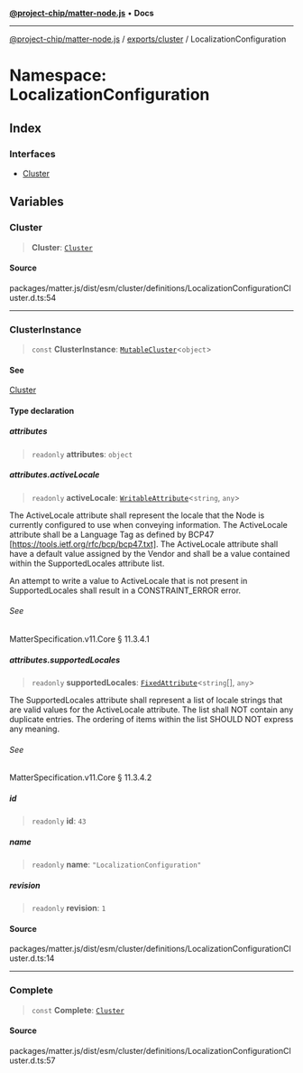 [**@project-chip/matter-node.js**](../../../../README.md) • **Docs**

***

[@project-chip/matter-node.js](../../../../modules.md) / [exports/cluster](../../README.md) / LocalizationConfiguration

# Namespace: LocalizationConfiguration

## Index

### Interfaces

- [Cluster](interfaces/Cluster.md)

## Variables

### Cluster

> **Cluster**: [`Cluster`](interfaces/Cluster.md)

#### Source

packages/matter.js/dist/esm/cluster/definitions/LocalizationConfigurationCluster.d.ts:54

***

### ClusterInstance

> `const` **ClusterInstance**: [`MutableCluster`](../../interfaces/MutableCluster.md)\<`object`\>

#### See

[Cluster](README.md#cluster)

#### Type declaration

##### attributes

> `readonly` **attributes**: `object`

##### attributes.activeLocale

> `readonly` **activeLocale**: [`WritableAttribute`](../../interfaces/WritableAttribute.md)\<`string`, `any`\>

The ActiveLocale attribute shall represent the locale that the Node is currently configured to use when
conveying information. The ActiveLocale attribute shall be a Language Tag as defined by BCP47
[https://tools.ietf.org/rfc/bcp/bcp47.txt]. The ActiveLocale attribute shall have a default value
assigned by the Vendor and shall be a value contained within the SupportedLocales attribute list.

An attempt to write a value to ActiveLocale that is not present in SupportedLocales shall result in a
CONSTRAINT_ERROR error.

###### See

MatterSpecification.v11.Core § 11.3.4.1

##### attributes.supportedLocales

> `readonly` **supportedLocales**: [`FixedAttribute`](../../interfaces/FixedAttribute.md)\<`string`[], `any`\>

The SupportedLocales attribute shall represent a list of locale strings that are valid values for the
ActiveLocale attribute. The list shall NOT contain any duplicate entries. The ordering of items within
the list SHOULD NOT express any meaning.

###### See

MatterSpecification.v11.Core § 11.3.4.2

##### id

> `readonly` **id**: `43`

##### name

> `readonly` **name**: `"LocalizationConfiguration"`

##### revision

> `readonly` **revision**: `1`

#### Source

packages/matter.js/dist/esm/cluster/definitions/LocalizationConfigurationCluster.d.ts:14

***

### Complete

> `const` **Complete**: [`Cluster`](interfaces/Cluster.md)

#### Source

packages/matter.js/dist/esm/cluster/definitions/LocalizationConfigurationCluster.d.ts:57

